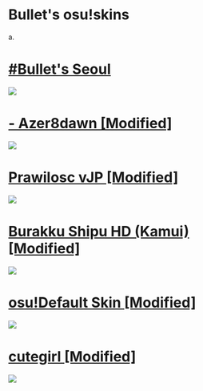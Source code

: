 # Bullet's osu!skins
a.


# [#Bullet's Seoul](https://drive.google.com/file/d/1r9UTdKfRMwJda3TWBXZUqjYf3VfSse8y)
![](https://i.imgur.com/1rgaqOD.png)

# [- Azer8dawn [Modified]](https://drive.google.com/file/d/1x_BXyudRx7AQRg7PG6RdWsksFsKvOycj)
![](https://i.imgur.com/zqUCZqc.png)

# [Prawilosc vJP [Modified]](https://drive.google.com/file/d/1TXuPVP9IhoPm_p6Fwxa6_0WrDBVEMFEM)
![](https://i.imgur.com/O2cFnDE.png)

# [Burakku Shipu HD (Kamui) [Modified]](https://drive.google.com/file/d/1DpMtlYW3M3_NST5JZWNBPuvna93taIii)
![](https://i.imgur.com/Axh4XoE.png)

# [osu!Default Skin [Modified]](https://drive.google.com/file/d/12V-mYt1Il12-xer5ZrD9bEz9IEa6Nzps)
![](https://i.imgur.com/xjPMQGx.png)

# [cutegirl [Modified]](https://drive.google.com/file/d/1UmpwjoAPkamNazY2zGZsEtHEPXzoH04R)
![](https://i.imgur.com/vHMv5op.png)
